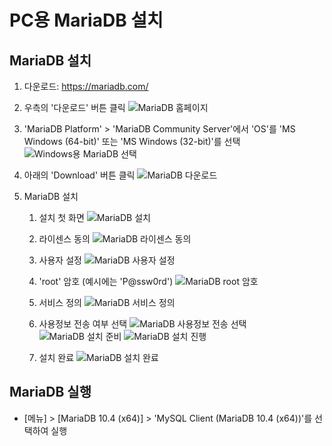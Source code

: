 # PC용 MariaDB 설치

## MariaDB 설치
1. 다운로드: https://mariadb.com/

2. 우측의 '다운로드' 버튼 클릭
   ![MariaDB 홈페이지](../../images/pc/mariadb-home.jpg)

3. 'MariaDB Platform' &gt; 'MariaDB Community Server'에서 'OS'를 'MS Windows (64-bit)' 또는 'MS Windows (32-bit)'를 선택
   ![Windows용 MariaDB 선택](../../images/pc/mariadb-win.jpg)

4. 아래의 'Download' 버튼 클릭
   ![MariaDB 다운로드](../../images/pc/mariadb-dn.jpg)

5. MariaDB 설치
   1. 설치 첫 화면
      ![MariaDB 설치](../../images/pc/mariadb-install.jpg)

   2. 라이센스 동의
      ![MariaDB 라이센스 동의](../../images/pc/mariadb-install-1.jpg)

   3. 사용자 설정
      ![MariaDB 사용자 설정](../../images/pc/mariadb-install-2.jpg)

   4. 'root' 암호 (예시에는 'P@ssw0rd')
      ![MariaDB root 암호](../../images/pc/mariadb-install-3.jpg)

   5. 서비스 정의
      ![MariaDB 서비스 정의](../../images/pc/mariadb-install-4.jpg)

   6. 사용정보 전송 여부 선택
      ![MariaDB 사용정보 전송 선택](../../images/pc/mariadb-install-5.jpg)
      ![MariaDB 설치 준비](../../images/pc/mariadb-install-6.jpg)
      ![MariaDB 설치 진행](../../images/pc/mariadb-install-7.jpg)
      
   7. 설치 완료
      ![MariaDB 설치 완료](../../images/pc/mariadb-install-8.jpg)

## MariaDB 실행
* [메뉴] > [MariaDB 10.4 (x64)] > 'MySQL Client (MariaDB 10.4 (x64))'를 선택하여 실행
